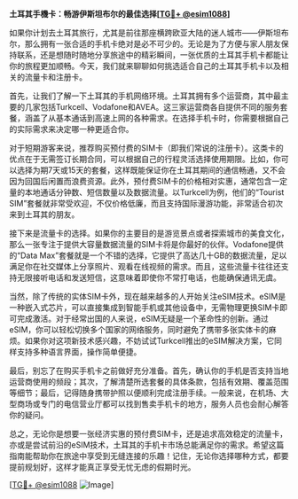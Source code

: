 **土耳其手機卡：畅游伊斯坦布尔的最佳选择[[TG💪+ @esim1088](https://t.me/s/esim1088)]**

如果你计划去土耳其旅行，尤其是前往那座横跨欧亚大陆的迷人城市——伊斯坦布尔，那么拥有一张合适的手机卡绝对是必不可少的。无论是为了方便与家人朋友保持联系，还是想随时随地分享旅途中的精彩瞬间，一张优质的土耳其手机卡都能让你的旅程更加顺畅。今天，我们就来聊聊如何挑选适合自己的土耳其手机卡以及相关的流量卡和注册卡。

首先，让我们了解一下土耳其的手机网络环境。土耳其拥有多个运营商，其中最主要的几家包括Turkcell、Vodafone和AVEA。这三家运营商各自提供不同的服务套餐，涵盖了从基本通话到高速上网的各种需求。在选择手机卡时，你需要根据自己的实际需求来决定哪一种更适合你。

对于短期游客来说，推荐购买预付费的SIM卡（即我们常说的注册卡）。这类卡的优点在于无需签订长期合同，可以根据自己的行程灵活选择使用期限。比如，你可以选择为期7天或15天的套餐，这样既能保证你在土耳其期间的通信畅通，又不会因为回国后闲置而浪费资源。此外，预付费SIM卡的价格相对实惠，通常包含一定量的本地通话分钟数、短信数量以及数据流量。以Turkcell为例，他们的“Tourist SIM”套餐就非常受欢迎，不仅价格低廉，而且支持国际漫游功能，非常适合初次来到土耳其的朋友。

接下来是流量卡的选择。如果你的主要目的是游览景点或者探索城市的美食文化，那么一张专注于提供大容量数据流量的SIM卡将是你最好的伙伴。Vodafone提供的“Data Max”套餐就是一个不错的选择，它提供了高达几十GB的数据流量，足以满足你在社交媒体上分享照片、观看在线视频的需求。而且，这些流量卡往往还支持无限接听电话和发送短信，这意味着即使你不常打电话，也能确保通讯无虞。

当然，除了传统的实体SIM卡外，现在越来越多的人开始关注eSIM技术。eSIM是一种嵌入式芯片，可以直接集成到智能手机或其他设备中，无需物理更换SIM卡即可完成激活。对于经常出国的人来说，eSIM无疑是一个革命性的创新。通过eSIM，你可以轻松切换多个国家的网络服务，同时避免了携带多张实体卡的麻烦。如果你对这项新技术感兴趣，不妨试试Turkcell推出的eSIM解决方案，它同样支持多种语言界面，操作简单便捷。

最后，别忘了在购买手机卡之前做好充分准备。首先，确认你的手机是否支持当地运营商使用的频段；其次，了解清楚所选套餐的具体条款，包括有效期、覆盖范围等细节；最后，记得随身携带护照以便顺利完成注册手续。一般来说，在机场、大型商场或专门的电信营业厅都可以找到售卖手机卡的地方，服务人员也会耐心解答你的疑问。

总之，无论你是想要一张经济实惠的预付费SIM卡，还是追求高效稳定的流量卡，亦或是尝试前沿的eSIM技术，土耳其的手机卡市场总能满足你的需求。希望这篇指南能帮助你在旅途中享受到无缝连接的乐趣！记住，无论你选择哪种方式，都要提前规划好，这样才能真正享受无忧无虑的假期时光。

[[TG💪+ @esim1088](https://t.me/s/esim1088) ![Image](https://i.postimg.cc/4NQfJmqS/Snipaste-2025-05-13-00-14-12.png)]